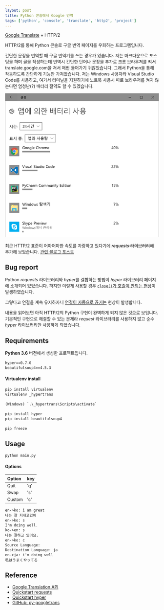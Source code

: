 ```yaml
---
layout: post
title: Python 콘솔에서 Google 번역
tags: ['python', 'console', 'translate', 'http2', 'project']
---
```


<a class="gitribbon" href="//github.com/lastone9182/hypertrans"></a>

[Google Translate](//translate.google.com) + HTTP/2

HTTP/2를 통해 Python 콘솔로 구글 번역 페이지를 우회하는 프로그램입니다.

간단한 문장을 번역할 때 구글 번역기를 쓰는 경우가 있습니다.
저는 마크다운으로 포스팅을 하며 글을 작성하는데 번역시 간단한 단어나 문장을 추가로 크롬 브라우저를 켜서 translate.google.com을 쳐서 매번 들어가기 귀찮았습니다.
그래서 Python을 통해 작동하도록 간단하게 기능만 가져왔습니다. 저는 Windows 사용자라 Visual Studio Code를 사용하고, 여기서 터미널을 지원하기에 노트북 사용시 따로 브라우저를 켜지 않는다면 엄청난(?) 배터리 절약도 할 수 있겠습니다.

![battery_usage](/image/battery_usage.png)

최근 HTTP/2 표준이 어마어마한 속도를 자랑하고 있다기에 ~~*requests* 라이브러리에~~ 추가해 보았습니다. [관련 블로그 포스트](//www.popit.kr/%EB%82%98%EB%A7%8C-%EB%AA%A8%EB%A5%B4%EA%B3%A0-%EC%9E%88%EB%8D%98-http2/)

## Bug report

Python *requests* 라이브러리와 *hyper*를 결합하는 방법이 *hyper* 라이브러리 페이지에 소개되어 있었습니다.
하지만 이렇게 사용할 경우 [`close()`가 호출이 안되는 현상](//github.com/Lukasa/hyper/issues/306)이 발생하였습니다.

그렇다고 연결을 계속 유지하자니 [연결이 자동으로 끊기는](//github.com/Lukasa/hyper/issues/291) 현상이 발생합니다.

내용을 읽어보면 아직 HTTP/2의 Python 구현이 완벽하게 되지 않은 것으로 보입니다.
기본적인 구현으로 해결할 수 있는 문제라 *request* 라이브러리를 사용하지 않고 순수 *hyper* 라이브러리만 사용하게 되었습니다.

## Requirements

**Python 3.6** 버전에서 생성한 프로젝트입니다.

```
hyper==0.7.0
beautifulsoup4==4.5.3
```

#### Virtualenv install

```
pip install virtualenv
virtualenv _hypertrans

(Windows) `.\_hypertrans\Scripts\activate`

pip install hyper
pip install beautifulsoup4

pip freeze
```

## Usage

```
python main.py
```

#### Options

| Option | key |  
|:---|:---|  
| Quit | 'q' |  
| Swap | 's' |  
| Custom | 'c' |

```
en->ko: i am great
나는 잘 지내고있어
en->ko: s
I'm doing well.
ko->en: s
나는 잘하고 있어요.
en->ko: c
Source Language: 
Destination Language: ja
en->ja: i'm doing well
私はうまくやってる
```

## Reference

- [Google Translation API](//cloud.google.com/translate/docs/)  
- [Quickstart requests](//docs.python-requests.org/en/master/user/quickstart/)  
- [Quickstart hyper](//hyper.readthedocs.io/en/latest/quickstart.html)  
- [GitHub: py-googletrans](//github.com/ssut/py-googletrans)